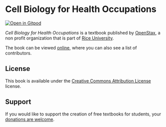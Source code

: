 # Cell Biology for Health Occupations

[![Open in Gitpod](https://gitpod.io/button/open-in-gitpod.svg)](https://gitpod.io/from-referrer/)

_Cell Biology for Health Occupations_ is a textbook published by [OpenStax](https://openstax.org/), a non profit organization that is part of [Rice University](https://www.rice.edu/).

The book can be viewed [online](https://github.com/cnx-user-books/cnxbook-cell-biology-for-health-occupations/releases/latest), where you can also see a list of contributors.

## License
This book is available under the [Creative Commons Attribution License](./LICENSE) license.

## Support
If you would like to support the creation of free textbooks for students, your [donations are welcome](https://riceconnect.rice.edu/donation/support-openstax-banner).
